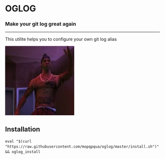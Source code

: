 # OGLOG

### Make your git log great again

-----------------------------------

This utilite helps you to configure your own git log alias

![alt text](https://github.com/mopqpqua/oglog/blob/master/og-loc.jpg?raw=true)


## Installation

```eval "$(curl "https://raw.githubusercontent.com/mopqpqua/oglog/master/install.sh")" && oglog_install```
